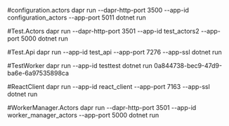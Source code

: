 #configuration.actors
dapr run --dapr-http-port 3500 --app-id configuration_actors --app-port 5011 dotnet run

#Test.Actors
dapr run --dapr-http-port 3501 --app-id test_actors2 --app-port 5000 dotnet run

#Test.Api
dapr run --app-id test_api --app-port 7276 --app-ssl dotnet run

#TestWorker
dapr run --app-id testtest dotnet run 0a844738-bec9-47d9-ba6e-6a97535898ca

#ReactClient
dapr run --app-id react_client --app-port 7163 --app-ssl dotnet run

#WorkerManager.Actors
dapr run --dapr-http-port 3501 --app-id worker_manager_actors --app-port 5000 dotnet run
